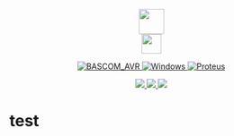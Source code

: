 <p align="center">
<img src="https://www.mcselec.com/images/stories/mcse/avr_logo.png" height="45">
</br>
<img src="https://edasim.com/wp-content/uploads/2020/06/edasim-integrating-ideas-logo-proteus.png" height="35">
</p>

<p align="center">
<a href="https://www.mcselec.com/">
<img alt="BASCOM_AVR" src="https://img.shields.io/badge/BASCOM_AVR-2.0.8.5-badcff.svg">
</a>
<a href="https://www.microsoft.com/">    
<img alt="Windows" src="https://img.shields.io/badge/OS-Windows-blue.svg">
</a>
<a href="https://www.labcenter.com/">
<img alt="Proteus" src="https://img.shields.io/badge/Proteus-8.13 SP0-006175.svg">
</a>
</p>

<p align="center">
    <a href="mailto:lunde@adobe.com"> 
      <img src="https://img.shields.io/badge/-Gmail-gray.svg?colorA=gray&colorB=red&style=for-the-badge&logo=Gmail"/>
    </a>
    <a href="https://www.instagram.com/khalilian.ah/">
      <img src="https://img.shields.io/badge/-Instagram-gray.svg?colorA=gray&colorB=blueviolet&style=for-the-badge&logo=Instagram"/>
    </a>
    <a href="https://www.linkedin.com/in/hossein-khalilian-526360243/">
      <img src="https://img.shields.io/badge/-linkedin-gray.svg?colorA=gray&colorB=blue&style=for-the-badge&logo=linkedin"/>
    </a>
  </p>


# test #

